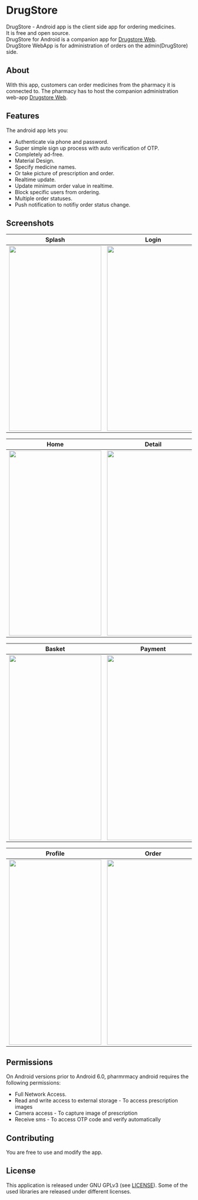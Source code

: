 # DrugStore

DrugStore - Android app is the client side app for ordering medicines.  
It is free and open source.  
DrugStore for Android is a companion app for [Drugstore Web](https://drugstore.frontendsourcecode.com/).  
DrugStore WebApp is for administration of orders on the admin(DrugStore) side.



## About

With this app, customers can order medicines from the pharmacy it is connected to.
The pharmacy has to host the companion administration web-app [Drugstore Web](https://drugstore.frontendsourcecode.com/).


## Features
The android app lets you:
- Authenticate via phone and password.
- Super simple sign up process with auto verification of OTP.
- Completely ad-free.
- Material Design.
- Specify medicine names.
- Or take picture of prescription and order.
- Realtime update.
- Update minimum order value in realtime.
- Block specific users from ordering.
- Multiple order statuses.
- Push notification to notifiy order status change.

## Screenshots

| Splash | Login | Register |
| ------ | ---- | ------ |
|<img src="https://user-images.githubusercontent.com/79416442/207260818-2529ef81-eb4b-4a91-9e8c-4fea782028e5.png" width="250" height="500"/>|<img src="https://user-images.githubusercontent.com/79416442/207255555-3d0700fa-55f6-48c6-b5c5-e8edcbb2670a.png" width="250" height="500"/>|<img src="https://user-images.githubusercontent.com/79416442/207255418-6c6e5b16-73dc-46d8-80d3-ef926df09d74.png" width="250" height="500"/>|

| Home | Detail | Restaurant Detail |
| ------ | ---- | ------ |
|<img src="https://user-images.githubusercontent.com/79416442/207253722-e1f4426b-9944-4dd2-9b16-f46538c7b4ad.png" width="250" height="500"/>|<img src="https://user-images.githubusercontent.com/79416442/207254721-bd2b0863-8029-4f20-8be4-f3cc89d83cb4.png" width="250" height="500"/>|<img src="https://user-images.githubusercontent.com/79416442/207255021-b53ec8d0-eda8-4eba-94a2-5ab784d61746.png" width="250" height="500"/>|

| Basket | Payment | Favorites |
| ------ | ---- | ------ |
|<img src="https://user-images.githubusercontent.com/79416442/207254598-117adb87-a193-41b6-81e7-f427c8069de8.png" width="250" height="500"/>|<img src="https://user-images.githubusercontent.com/79416442/207254094-7f98516f-a693-41d9-a5b9-8359a09a47eb.png" width="250" height="500"/>|<img src="https://user-images.githubusercontent.com/79416442/207259148-90c3e3b7-a38b-435b-8cbd-86e888659ae0.png" width="250" height="500"/>|

| Profile | Order | Restaurants |
| ------ | ---- | ------ |
|<img src="https://user-images.githubusercontent.com/79416442/207255821-9a99edbd-7a23-4cee-b69b-eb1e057717df.png" width="250" height="500"/>|<img src="https://user-images.githubusercontent.com/79416442/207259830-796ed564-4de2-47ff-ba3b-0b00c6069b2d.png" width="250" height="500"/>|<img src="https://user-images.githubusercontent.com/79416442/207259579-9596ae71-51ed-41a6-a61e-8ed4a07a835e.png" width="250" height="500"/>|


## Permissions

On Android versions prior to Android 6.0, pharmrmacy android requires the following permissions:
- Full Network Access.
- Read and write access to external storage - To access prescription images
- Camera access - To capture image of prescription
- Receive sms - To access OTP code and verify automatically

## Contributing
You are free to use and modify the app.


## License

This application is released under GNU GPLv3 (see [LICENSE](LICENSE)).
Some of the used libraries are released under different licenses.
